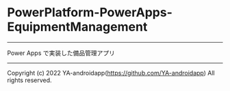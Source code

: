 # PowerPlatform-PowerApps-EquipmentManagement

---

Power Apps で実装した備品管理アプリ

---

Copyright (c) 2022 YA-androidapp(https://github.com/YA-androidapp) All rights reserved.
